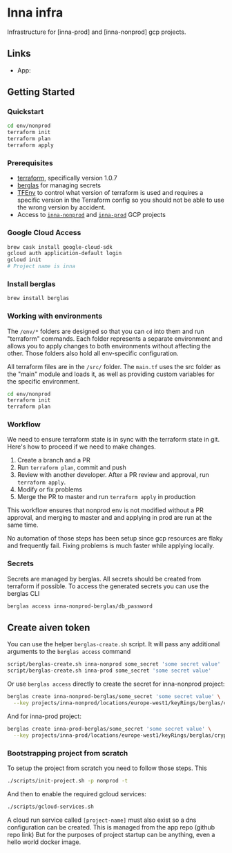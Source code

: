 # Inna infra

Infrastructure for [inna-prod] and [inna-nonprod] gcp projects.

## Links

- App:

## Getting Started

### Quickstart

```bash
cd env/nonprod
terraform init
terraform plan
terraform apply
```

### Prerequisites

- [terraform](https://www.terraform.io), specifically version 1.0.7
- [berglas](https://github.com/GoogleCloudPlatform/berglas) for managing secrets
- [TFEnv](https://github.com/tfutils/tfenv) to control what version of terraform is used and requires a specific version in the Terraform config so you should not be able to use the wrong version by accident.
- Access to [`inna-nonprod`](https://console.cloud.google.com/home/dashboard?project=inna-nonprod) and [`inna-prod`](https://console.cloud.google.com/home/dashboard?project=inna-prod) GCP projects

### Google Cloud Access

```sh
brew cask install google-cloud-sdk
gcloud auth application-default login
gcloud init
# Project name is inna
```

### Install berglas

```bash
brew install berglas
```

### Working with environments

The `/env/*` folders are designed so that you can `cd` into them and run "terraform" commands. Each folder represents a separate environment and allows you to apply changes to both environments without affecting the other. Those folders also hold all env-specific configuration.

All terraform files are in the `/src/` folder. The `main.tf` uses the src folder as the "main" module and loads it, as well as providing custom variables for the specific environment.

```bash
cd env/nonprod
terraform init
terraform plan
```

### Workflow

We need to ensure terraform state is in sync with the terraform state in git. Here's how to proceed if we need to make changes.

1. Create a branch and a PR
2. Run `terraform plan`, commit and push
3. Review with another developer. After a PR review and approval, run `terraform apply`.
4. Modify or fix problems
5. Merge the PR to master and run `terraform apply` in production

This workflow ensures that nonprod env is not modified without a PR approval, and merging to master and and applying in prod are run at the same time.

No automation of those steps has been setup since gcp resources are flaky and frequently fail. Fixing problems is much faster while applying locally.

### Secrets

Secrets are managed by berglas. All secrets should be created from terraform if possible. To access the generated secrets you can use the berglas CLI

```bash
berglas access inna-nonprod-berglas/db_password
```

## Create aiven token

You can use the helper `berglas-create.sh` script. It will pass any additional arguments to the `berglas access` command

```bash
script/berglas-create.sh inna-nonprod some_secret 'some secret value'
script/berglas-create.sh inna-prod some_secret 'some secret value'
```

Or use `berglas access` directly to create the secret for inna-nonprod project:

```bash
berglas create inna-nonprod-berglas/some_secret 'some secret value' \
  --key projects/inna-nonprod/locations/europe-west1/keyRings/berglas/cryptoKeys/berglas-key
```

And for inna-prod project:

```bash
berglas create inna-prod-berglas/some_secret 'some secret value' \
  --key projects/inna-prod/locations/europe-west1/keyRings/berglas/cryptoKeys/berglas-key
```

### Bootstrapping project from scratch

To setup the project from scratch you need to follow those steps. This

```bash
./scripts/init-project.sh -p nonprod -t
```

And then to enable the required gcloud services:

```bash
./scripts/gcloud-services.sh
```

A cloud run service called `[project-name]` must also exist so a dns configuration can be created. This is managed from the app repo (github repo link) But for the purposes of project startup can be anything, even a hello world docker image.

